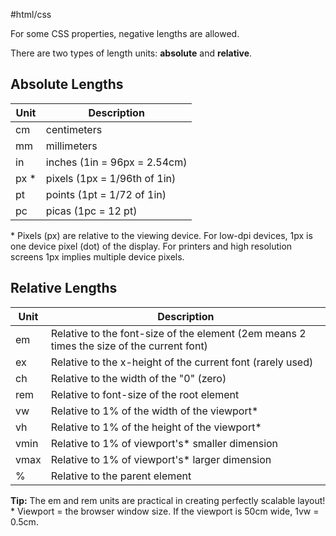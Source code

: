 #html/css

For some CSS properties, negative lengths are allowed.

There are two types of length units: **absolute** and **relative**.

## Absolute Lengths

| Unit  |	Description |
| ------|----------------|
| cm	| centimeters |
| mm	| millimeters |
| in	| inches (1in = 96px = 2.54cm) |
| px *  |	pixels (1px = 1/96th of 1in) |
| pt	| points (1pt = 1/72 of 1in) |
| pc	| picas (1pc = 12 pt) |

\* Pixels (px) are relative to the viewing device. For low-dpi devices, 1px is one device pixel (dot) of the display. For printers and high resolution screens 1px implies multiple device pixels.

## Relative Lengths

| Unit 	| Description 	|
|---	|---	|
| em 	| Relative to the font-size of the element (2em means 2 times the size of the current font) 	|
| ex 	| Relative to the x-height of the current font (rarely used) 	|
| ch 	| Relative to the width of the "0" (zero) 	|
| rem 	| Relative to font-size of the root element 	|
| vw 	| Relative to 1% of the width of the viewport* 	|
| vh 	| Relative to 1% of the height of the viewport* 	|
| vmin 	| Relative to 1% of viewport's* smaller dimension 	|
| vmax 	| Relative to 1% of viewport's* larger dimension 	|
| % 	| Relative to the parent element 	|

**Tip:** The em and rem units are practical in creating perfectly scalable layout!  
\* Viewport = the browser window size. If the viewport is 50cm wide, 1vw = 0.5cm.